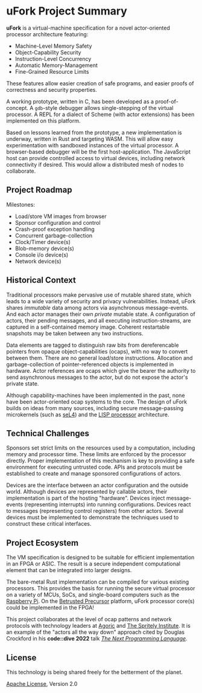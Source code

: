 # uFork Project Summary

**uFork** is a virtual-machine specification
for a novel actor-oriented processor architecture
featuring:

  * Machine-Level Memory Safety
  * Object-Capability Security
  * Instruction-Level Concurrency
  * Automatic Memory-Management
  * Fine-Grained Resource Limits

These features allow easier creation of safe programs,
and easier proofs of correctness and security properties.

A working prototype, written in C,
has been developed as a proof-of-concept.
A `gdb`-style debugger allows single-stepping
of the virtual processor.
A REPL for a dialect of Scheme (with actor extensions)
has been implemented on this platform.

Based on lessons learned from the prototype,
a new implementation is underway,
written in Rust and targeting WASM.
This will allow easy experimentation
with sandboxed instances of the virtual processor.
A browser-based debugger will be the first host-application.
The JavaScript host can provide
controlled access to virtual devices,
including network connectivity if desired.
This would allow a distributed mesh of nodes to collaborate.

## Project Roadmap

Milestones:

  * Load/store VM images from browser
  * Sponsor configuration and control
  * Crash-proof exception handling
  * Concurrent garbage-collection
  * Clock/Timer device(s)
  * Blob-memory device(s)
  * Console i/o device(s)
  * Network device(s)

## Historical Context

Traditional processors make pervasive use of mutable shared state,
which leads to a wide variety of security and privacy vulnerabilities.
Instead, uFork shares _immutable_ data among actors
via asynchronous message-events.
And each actor manages their own _private_ mutable state.
A configuration of actors,
their pending messages,
and all executing instruction-streams,
are captured in a self-contained memory image.
Coherent restartable snapshots
may be taken between any two instructions.

Data elements are tagged to distinguish raw bits
from dereferencable pointers
from opaque object-capabilities (ocaps),
with no way to convert between them.
There are no general load/store instructions.
Allocation and garbage-collection
of pointer-referenced objects
is implemented in hardware.
Actor references are ocaps
which give the bearer the authority
to send asynchronous messages
to the actor,
but do not expose the actor's private state.

Although capability-machines have been implemented in the past,
none have been actor-oriented ocap systems to the core.
The design of uFork
builds on ideas from many sources,
including secure message-passing microkernels
(such as [seL4](https://doi.org/10.1145/2893177))
and the [LISP processor](https://dspace.mit.edu/handle/1721.1/5731) architecture.

## Technical Challenges

Sponsors set strict limits on
the resources used by a computation,
including memory and processor time.
These limits are enforced
by the processor directly.
Proper implementation of this mechanism
is key to providing a safe environment
for executing untrusted code.
APIs and protocols must be established
to create and manage
sponsored configurations of actors.

Devices are the interface between
an actor configuration
and the outside world.
Although devices are represented by callable actors,
their implementation is part of the hosting "hardware".
Devices inject message-events
(representing interrupts)
into running configurations.
Devices react to messages
(representing control registers)
from other actors.
Several devices must be implemented
to demonstrate the techniques
used to construct these critical interfaces.

## Project Ecosystem

The VM specification is designed to be suitable
for efficient implementation in an FPGA or ASIC.
The result is a secure independent computational element
that can be integrated into larger designs.

The bare-metal Rust implementation
can be compiled for various existing processors.
This provides the basis for
running the secure virtual processor
on a variety of MCUs, SoCs, and single-board computers
such as the [Raspberry Pi](https://www.raspberrypi.com/).
On the [Betrusted Precursor](https://www.crowdsupply.com/sutajio-kosagi/precursor) platform,
uFork processor core(s) could be implemented in the FPGA!

This project collaborates
at the level of ocap patterns and network protocols
with technology leaders at
[Agoric](https://agoric.com/) and [The Spritely Institute](https://community.spritely.institute/).
It is an example of the "actors all the way down" approach
cited by Douglas Crockford in his **code::dive 2022** talk
[_The Next Programming Language_](https://youtu.be/R2idkNdKqpQ?t=2360).

## License

This technology is being shared freely
for the betterment of the planet.

[Apache License](../LICENSE), Version 2.0
